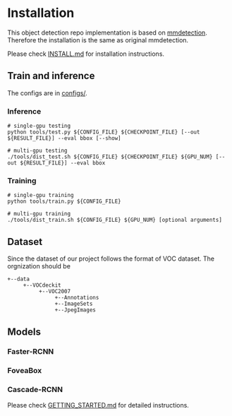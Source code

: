
# Installation 
This object detection repo implementation is based on [mmdetection](https://github.com/open-mmlab/mmdetection). Therefore the installation is the same as original mmdetection.

Please check [INSTALL.md](INSTALL.md) for installation instructions.


## Train and inference
The configs are in [configs/](configs/).

### Inference
    # single-gpu testing
    python tools/test.py ${CONFIG_FILE} ${CHECKPOINT_FILE} [--out ${RESULT_FILE}] --eval bbox [--show]
    
    # multi-gpu testing
    ./tools/dist_test.sh ${CONFIG_FILE} ${CHECKPOINT_FILE} ${GPU_NUM} [--out ${RESULT_FILE}] --eval bbox

### Training
    # single-gpu training
    python tools/train.py ${CONFIG_FILE}
    
    # multi-gpu training
    ./tools/dist_train.sh ${CONFIG_FILE} ${GPU_NUM} [optional arguments]
    
## Dataset
Since the dataset of our project follows the format of VOC dataset. The orgnization should be

    +--data
         +--VOCdeckit
              +--VOC2007       
                   +--Annotations          
                   +--ImageSets           
                   +--JpegImages

## Models

### Faster-RCNN

### FoveaBox

### Cascade-RCNN
Please check [GETTING_STARTED.md](GETTING_STARTED.md) for detailed instructions.